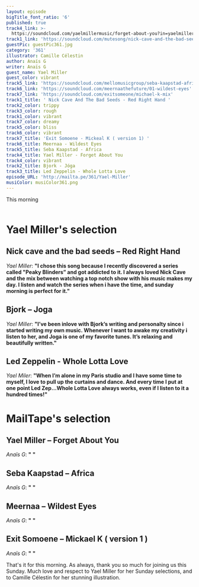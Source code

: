 ```yaml
---
layout: episode
bigTitle_font_ratio: '6'
published: true
track4_link: >-
  https://soundcloud.com/yaelmillermusic/forget-about-you?in=yaelmillermusic/sets/00-08a
track1_link: 'https://soundcloud.com/mutesong/nick-cave-and-the-bad-seeds'
guestPic: guestPic361.jpg
category: '361'
illustrator: Camille Célestin
author: Anaïs G
writer: Anaïs G
guest_name: Yael Miller
guest_color: vibrant
track5_link: 'https://soundcloud.com/mellomusicgroup/seba-kaapstad-africa'
track6_link: 'https://soundcloud.com/meernaathefuture/01-wildest-eyes'
track7_link: 'https://soundcloud.com/exitsomeone/michael-k-mix'
track1_title: ' Nick Cave And The Bad Seeds - Red Right Hand '
track2_color: trippy
track3_color: rough
track1_color: vibrant
track7_color: dreamy
track5_color: bliss
track6_color: vibrant
track7_title: 'Exit Somoene - Mickeal K ( version 1) '
track6_title: Meernaa - Wildest Eyes
track5_title: Seba Kaapstad - Africa
track4_title: Yael Miller - Forget About You
track4_color: vibrant
track2_title: Bjork - Jóga
track3_title: Led Zeppelin - Whole Lotta Love
episode_URL: 'http://mailta.pe/361/Yael-Miller'
musiColor: musiColor361.png
---
```

<p id="introduction"> This morning 
<br><br>

</p>



# Yael Miller's selection

##  Nick cave and the bad seeds  – Red Right Hand
_Yael Miller_: **"**I chose this song because I recently discovered a series called "Peaky Blinders” and got addicted to it. I always loved Nick Cave and the mix between watching a top notch show with his music makes my day. I listen and watch the series when i have the time, and sunday morning is perfect for it.**"**


## Bjork – Joga
_Yael Miller_: **"**I’ve been inlove with Bjork’s writing and personalty since i started writing my own music. Whenever I want to awake my creativity i listen to her, and Joga is one of my favorite tunes. It’s relaxing and beautifully written.**"**

## Led Zeppelin - Whole Lotta Love
_Yael Miler_: **"**When I’m alone in my Paris studio and I have some time to myself, I love to pull up the curtains and dance. And every time I put at one point Led Zep…Whole Lotta Love always works, even if I listen to it a hundred times!**"**


# MailTape's selection

## Yael Miller – Forget About You 
_Anaïs G_: **"** **"**

## Seba Kaapstad – Africa
_Anaïs G_: **"** **"**

## Meernaa – Wildest Eyes
_Anaïs G_: **"**  **"**

## Exit Somoene – Mickael K ( version 1 )
_Anaïs G_: **"** **"**


<p id="outroduction"> That's it for this morning. As always, thank you so much for joining us this Sunday. Much love and respect to Yael Miller for her Sunday selections, and to Camille Célestin for her stunning illustration.</p>
